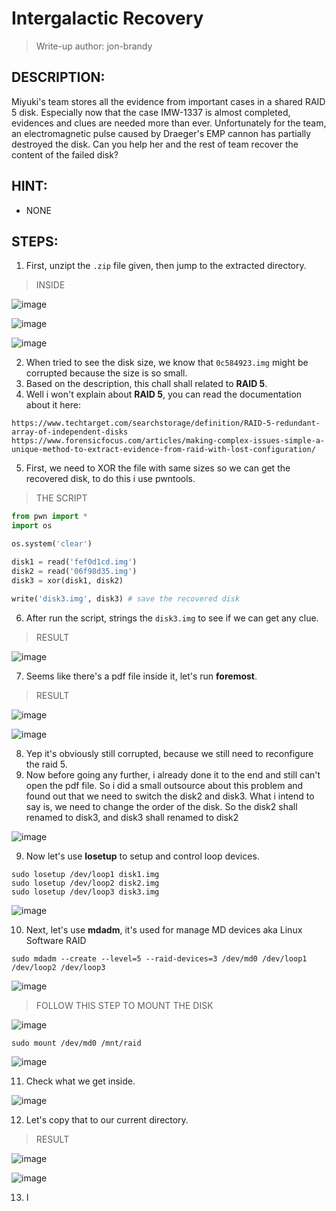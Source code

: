 # Intergalactic Recovery
> Write-up author: jon-brandy
## DESCRIPTION:
Miyuki's team stores all the evidence from important cases in a shared RAID 5 disk. 
Especially now that the case IMW-1337 is almost completed, evidences and clues are needed more than ever. 
Unfortunately for the team, an electromagnetic pulse caused by Draeger's EMP cannon has partially destroyed the disk. 
Can you help her and the rest of team recover the content of the failed disk?
## HINT:
- NONE
## STEPS:
1. First, unzipt the `.zip` file given, then jump to the extracted directory.

> INSIDE

![image](https://user-images.githubusercontent.com/70703371/211962972-b930eee3-5811-461f-8a2a-9c7859bc0036.png)


![image](https://user-images.githubusercontent.com/70703371/211963263-84b97460-4b27-4a23-906c-4d10a677688f.png)


![image](https://user-images.githubusercontent.com/70703371/211963318-c927eb21-0b3b-4ece-b663-ffa043f45c88.png)


2. When tried to see the disk size, we know that `0c584923.img` might be corrupted because the size is so small.
3. Based on the description, this chall shall related to **RAID 5**. 
4. Well i won't explain about **RAID 5**, you can read the documentation about it here:

```
https://www.techtarget.com/searchstorage/definition/RAID-5-redundant-array-of-independent-disks
https://www.forensicfocus.com/articles/making-complex-issues-simple-a-unique-method-to-extract-evidence-from-raid-with-lost-configuration/
```

5. First, we need to XOR the file with same sizes so we can get the recovered disk, to do this i use pwntools.

> THE SCRIPT

```py
from pwn import *
import os

os.system('clear')

disk1 = read('fef0d1cd.img')
disk2 = read('06f98d35.img')
disk3 = xor(disk1, disk2)

write('disk3.img', disk3) # save the recovered disk
```

6. After run the script, strings the `disk3.img` to see if we can get any clue.

> RESULT

![image](https://user-images.githubusercontent.com/70703371/211967588-f12fc925-d0e2-408c-9cc7-7e79f61164f2.png)


7. Seems like there's a pdf file inside it, let's run **foremost**.

> RESULT

![image](https://user-images.githubusercontent.com/70703371/211967878-b81b4602-853a-4e92-96cc-77c68c3204f6.png)


![image](https://user-images.githubusercontent.com/70703371/211967969-3f860565-9f5d-42e0-9777-37c1ba5578c2.png)


8. Yep it's obviously still corrupted, because we still need to reconfigure the raid 5.
9. Now before going any further, i already done it to the end and still can't open the pdf file. So i did a small outsource about this problem and found out that we need to switch the disk2 and disk3. What i intend to say is, we need to change the order of the disk. So the disk2 shall renamed to disk3, and disk3 shall renamed to disk2


![image](https://user-images.githubusercontent.com/70703371/211974289-47bd2c89-84b3-4553-85a7-141e2ba6719c.png)


9. Now let's use **losetup** to setup and control loop devices.

```
sudo losetup /dev/loop1 disk1.img
sudo losetup /dev/loop2 disk2.img
sudo losetup /dev/loop3 disk3.img
```

![image](https://user-images.githubusercontent.com/70703371/211968964-bb8e4210-bae9-464b-8846-ecfc35d78f62.png)

 
10. Next, let's use **mdadm**, it's used for manage MD devices aka Linux Software RAID

```
sudo mdadm --create --level=5 --raid-devices=3 /dev/md0 /dev/loop1 /dev/loop2 /dev/loop3
```

![image](https://user-images.githubusercontent.com/70703371/211970653-51c0780a-de42-495d-8940-4b7904108020.png)


> FOLLOW THIS STEP TO MOUNT THE DISK

![image](https://user-images.githubusercontent.com/70703371/211970744-cb49acf3-590a-47ae-b586-772c2de770b2.png)

```
sudo mount /dev/md0 /mnt/raid
```

![image](https://user-images.githubusercontent.com/70703371/211970973-944f2f0e-8f12-4e57-a5fe-21d8e0ac501a.png)


11. Check what we get inside.

![image](https://user-images.githubusercontent.com/70703371/211971117-3c58568d-1927-49a1-91aa-f940d8d565a3.png)


12. Let's copy that to our current directory.

> RESULT

![image](https://user-images.githubusercontent.com/70703371/211971212-af573fb8-1263-4915-9ed5-7457a420644f.png)


![image](https://user-images.githubusercontent.com/70703371/211971270-09b6539f-717a-4285-b051-2abbdc14e850.png)


13. I
